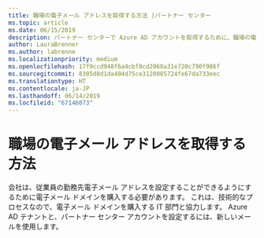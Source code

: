 ```yaml
---
title: 職場の電子メール アドレスを取得する方法 |パートナー センター
ms.topic: article
ms.date: 06/15/2019
description: パートナー センターで Azure AD アカウントを取得するために、職場の電子メールが必要があります。
author: LauraBrenner
ms.author: labrenne
ms.localizationpriority: medium
ms.openlocfilehash: 17f9ccd948f6a4cbf8cd2068a31e720c790f986f
ms.sourcegitcommit: 8305d8d1da404d75ce3120085724fe67da733eec
ms.translationtype: HT
ms.contentlocale: ja-JP
ms.lasthandoff: 06/14/2019
ms.locfileid: "67146073"
---
```

# <a name="how-to-get-a-work-email-address"></a>職場の電子メール アドレスを取得する方法

会社は、従業員の勤務先電子メール アドレスを設定することができるようにするために電子メール ドメインを購入する必要があります。 これは、技術的なプロセスなので、電子メール ドメインを購入する IT 部門と協力します。 Azure AD テナントと、パートナー センター アカウントを設定するには、新しいメールを使用します。

